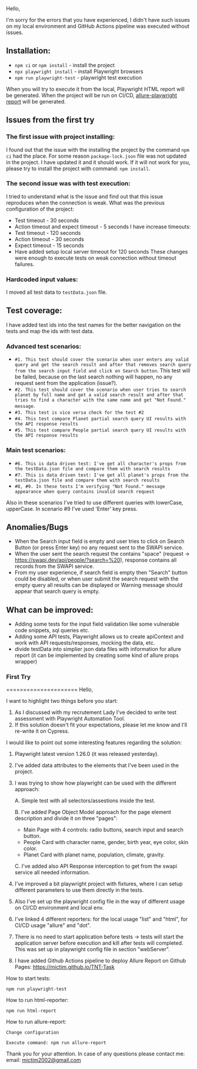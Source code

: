 Hello,

I'm sorry for the errors that you have experienced, I didn't have such issues on my local environment 
and GitHub Actions pipeline was executed without issues.

## Installation:

* ```npm ci``` or ```npm install``` - install the project
* ```npx playwright install``` - install Playwright browsers
* ```npm run playwright-test``` - playwright test execution

When you will try to execute it from the local, Playwright HTML report will be generated.
When the project will be run on CI/CD, [allure-playwright report](https://mictim.github.io/TNT-Task/) will be generated.

## Issues from the first try

### The first issue with project installing:
I found out that the issue with the installing the project by the command `npm ci` had the place.
For some reason `package-lock.json` file was not updated in the project.
I have updated it and it should work. If it will not work for you, please try to install the project with command:
`npm install`.

### The second issue was with test execution:
I tried to understand what is the issue and find out that this issue reproduces when the connection is weak.
What was the previous configuration of the project:
* Test timeout - 30 seconds
* Action timeout and expect timeout - 5 seconds
I have increase timeouts:
* Test timeout - 120 seconds
* Action timeout - 30 seconds
* Expect timeout - 15 seconds
* Have added setup local server timeout for 120 seconds
These changes were enough to execute tests on weak connection without timeout failures.

### Hardcoded input values:
I moved all test data to `testData.json` file.

## Test coverage:
I have added test ids into the test names for the better navigation on the tests and map the ids with test data.

### Advanced test scenarios:
* `#1. This test should cover the scenario when user enters any valid query and get the search result and after that removes search query from the search input field and click on Search button`.
This test will be failed, because on the last search nothing will happen, no any request sent from the application (issue?).
* `#2. This test should cover the scenario when user tries to search planet by full name and get a valid search result and after that tries to find a character with the same name and get "Not Found." message`.
* `#3. This test is vice versa check for the test #2`
* `#4. This test compare Planet partial search query UI results with the API response results`
* `#5. This test compare People partial search query UI results with the API response results`

### Main test scenarios:
* `#6. This is data driven test: I've get all character's props from the testData.json file and compare them with search results`
* `#7. This is data driven test: I've get all planet's props from the testData.json file and compare them with search results`
* `#8, #9. In these tests I'm verifying "Not Found." message appearance when query contains invalid search request`

Also in these scenarios I've tried to use different queries with lowerCase, upperCase.
In scenario #9 I've used 'Enter' key press.

## Anomalies/Bugs
* When the Search input field is empty and user tries to click on Search Button (or press Enter key) no any request sent to the SWAPI service.
* When the user sent the search request the contains "space" (request -> https://swapi.dev/api/people/?search=%20), response contains all records from the SWAPI service.
* From my user experience, if search field is empty then "Search" button could be disabled, or when user submit the search request with the empty query all results can be displayed or Warning message should appear that search query is empty.

## What can be improved:
* Adding some tests for the input field validation like some vulnerable code snippets, sql queries etc.
* Adding some API tests, Playwright allows us to create apiContext and work with API requests/responses, mocking the data, etc.
* divide testData into simplier json data files with information for allure report (it can be implemented by creating some kind of allure props wrapper)


### First Try
=====================
Hello,

I want to highlight two things before you start:
1. As I discussed with my recrutement Lady I've decided to write test assessment with Playwright Automation Tool.
2. If this solution doesn't fit your expectations, please let me know and I'll re-write it on Cypress.

I would like to point out some interesting features regarding the solution:
1. Playwright latest version 1.26.0 (it was released yesterday).

2. I've added data attributes to the elements that I've been used in the project.

3. I was trying to show how playwright can be used with the different approach:

    A. Simple test with all selectors/assestions inside the test.

    B. I've added Page Object Model approach for the page element description and divide it on three "pages":
    -   Main Page with 4 controls: radio buttons, search input and search button.
    -   People Card with character name, gender, birth year, eye color, skin color.
    -   Planet Card with planet name, population, climate, gravity.

    C. I've added also API Response interception to get from the swapi service all needed information.

4. I've improved a bit playwright project with fixtures, where I can setup different parameters to use them directly in the tests. 

5. Also I've set up the playwright config file in the way of different usage on CI/CD environment and local env.

6. I've linked 4 different reporters: for the local usage "list" and "html", for CI/CD usage "allure" and "dot".

7. There is no need to start application before tests -> tests will start the application server before execution and kill after tests will completed. This was set up in playwright config file in section "webServer".

8. I have added Github Actions pipeline to deploy Allure Report on Github Pages: 
https://mictim.github.io/TNT-Task

How to start tests:

```npm run playwright-test```

How to run html-reporter:

```npm run html-report```

How to run allure-report:

```Change configuration```

```Execute command: npm run allure-report```


Thank you for your attention.
In case of any questions please contact me: 
email: mictim2002@gmail.com
